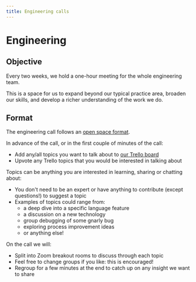 ```yaml
---
title: Engineering calls
---
```


# Engineering

## Objective

Every two weeks, we hold a one-hour meeting for the whole engineering team.

This is a space for us to expand beyond our typical practice area, broaden our skills, and develop a richer understanding of the work we do.

## Format

The engineering call follows an [open space format](https://www.facilitator.school/blog/open-space-technology).

In advance of the call, or in the first couple of minutes of the call:

-   Add any/all topics you want to talk about to [our Trello board](https://trello.com/b/wd0WmGlx/engineering-meeting)
-   Upvote any Trello topics that you would be interested in talking about

Topics can be anything you are interested in learning, sharing or chatting about:

-   You don't need to be an expert or have anything to contribute (except questions!) to suggest a topic
-   Examples of topics could range from:
    -   a deep dive into a specific language feature
    -   a discussion on a new technology
    -   group debugging of some gnarly bug
    -   exploring process improvement ideas
    -   or anything else!

On the call we will:

-   Split into Zoom breakout rooms to discuss through each topic
-   Feel free to change groups if you like: this is encouraged!
-   Regroup for a few minutes at the end to catch up on any insight we want to share
